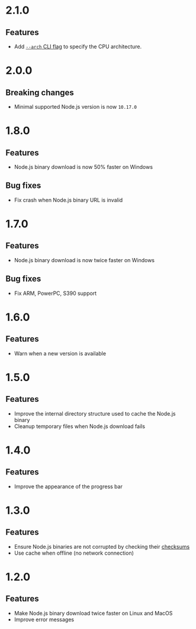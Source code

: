 # 2.1.0

## Features

- Add [`--arch` CLI flag](https://github.com/ehmicky/get-node-cli#--arch) to
  specify the CPU architecture.

# 2.0.0

## Breaking changes

- Minimal supported Node.js version is now `10.17.0`

# 1.8.0

## Features

- Node.js binary download is now 50% faster on Windows

## Bug fixes

- Fix crash when Node.js binary URL is invalid

# 1.7.0

## Features

- Node.js binary download is now twice faster on Windows

## Bug fixes

- Fix ARM, PowerPC, S390 support

# 1.6.0

## Features

- Warn when a new version is available

# 1.5.0

## Features

- Improve the internal directory structure used to cache the Node.js binary
- Cleanup temporary files when Node.js download fails

# 1.4.0

## Features

- Improve the appearance of the progress bar

# 1.3.0

## Features

- Ensure Node.js binaries are not corrupted by checking their
  [checksums](https://github.com/nodejs/node#verifying-binaries)
- Use cache when offline (no network connection)

# 1.2.0

## Features

- Make Node.js binary download twice faster on Linux and MacOS
- Improve error messages

